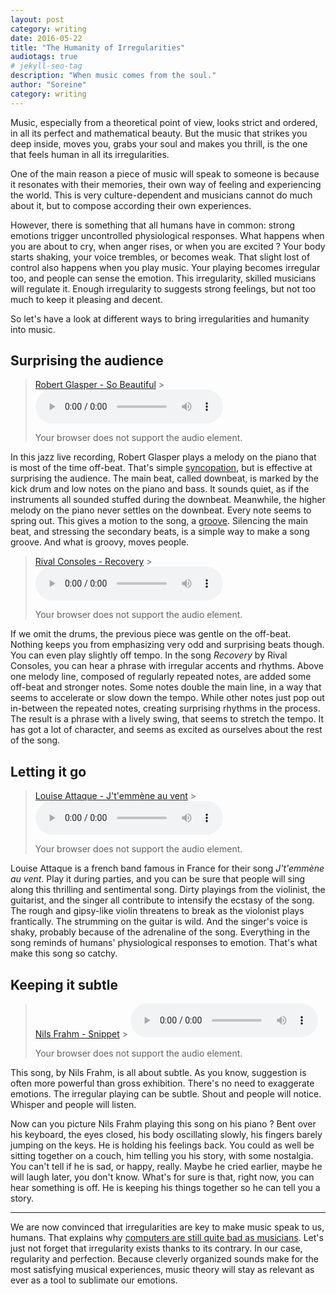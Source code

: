```yaml
---
layout: post
category: writing
date: 2016-05-22
title: "The Humanity of Irregularities"
audiotags: true
# jekyll-seo-tag
description: "When music comes from the soul."
author: "Soreine"
category: writing
---
```


<section>
<div markdown="1">
<p class="lead">
    Music, especially from a theoretical point of view, looks strict and ordered, in all its perfect and mathematical beauty. But the music that strikes you deep inside, moves you, grabs your soul and makes you thrill, is the one that feels human in all its irregularities.
</p>

One of the main reason a piece of music will speak to someone is because it resonates with their memories, their own way of feeling and experiencing the world. This is very culture-dependent and musicians cannot do much about it, but to compose according their own experiences.

However, there is something that all humans have in common: strong emotions trigger uncontrolled physiological responses. What happens when you are about to cry, when anger rises, or when you are excited ? Your body starts shaking, your voice trembles, or becomes weak. That slight lost of control also happens when you play music. Your playing becomes irregular too, and people can sense the emotion. This irregularity, skilled musicians will regulate it. Enough irregularity to suggests strong feelings, but not too much to keep it pleasing and decent.

So let's have a look at different ways to bring irregularities and humanity into music.

## Surprising the audience

> [Robert Glasper - So Beautiful](https://www.youtube.com/watch?v=GS2Y_CkaXP0) > <audio controls>
>
>   <source src="/blog/music/robert-glasper-so-beautiful-cut.mp3" type="audio/mpeg">
>   Your browser does not support the audio element.
> </audio>

In this jazz live recording, Robert Glasper plays a melody on the piano that is most of the time off-beat. That's simple [syncopation](https://en.wikipedia.org/wiki/Syncopation), but is effective at surprising the audience. The main beat, called downbeat, is marked by the kick drum and low notes on the piano and bass. It sounds quiet, as if the instruments all sounded stuffed during the downbeat. Meanwhile, the higher melody on the piano never settles on the downbeat. Every note seems to spring out. This gives a motion to the song, a [groove](https://en.wikipedia.org/wiki/Groove_%28music%29). Silencing the main beat, and stressing the secondary beats, is a simple way to make a song groove. And what is groovy, moves people.

> [Rival Consoles - Recovery](https://www.youtube.com/watch?v=LW7NZslidi4) > <audio controls>
>
>   <source src="/blog/music/rival-consoles-cut.mp3" type="audio/mpeg">
>   Your browser does not support the audio element.
> </audio>

If we omit the drums, the previous piece was gentle on the off-beat. Nothing keeps you from emphasizing very odd and surprising beats though. You can even play slightly off tempo. In the song _Recovery_ by Rival Consoles, you can hear a phrase with irregular accents and rhythms. Above one melody line, composed of regularly repeated notes, are added some off-beat and stronger notes. Some notes double the main line, in a way that seems to accelerate or slow down the tempo. While other notes just pop out in-between the repeated notes, creating surprising rhythms in the process. The result is a phrase with a lively swing, that seems to stretch the tempo. It has got a lot of character, and seems as excited as ourselves about the rest of the song.

## Letting it go

> [Louise Attaque - J't'emmène au vent](https://www.youtube.com/watch?v=BRTDC9Z5UdE) > <audio controls>
>
>   <source src="/blog/music/louise-attaque.mp3" type="audio/mpeg">
>   Your browser does not support the audio element.
> </audio>

Louise Attaque is a french band famous in France for their song _J't'emmène au vent_. Play it during parties, and you can be sure that people will sing along this thrilling and sentimental song. Dirty playings from the violinist, the guitarist, and the singer all contribute to intensify the ecstasy of the song. The rough and gipsy-like violin threatens to break as the violonist plays frantically. The strumming on the guitar is wild. And the singer's voice is shaky, probably because of the adrenaline of the song. Everything in the song reminds of humans' physiological responses to emotion. That's what make this song so catchy.

## Keeping it subtle

> [Nils Frahm - Snippet](https://www.youtube.com/watch?v=MKAcUWxnJTU) > <audio controls>
>
>   <source src="/blog/music/nils-frahm-snippet.mp3" type="audio/mpeg">
>   Your browser does not support the audio element.
> </audio>

This song, by Nils Frahm, is all about subtle. As you know, suggestion is often more powerful than gross exhibition. There's no need to exaggerate emotions. The irregular playing can be subtle. Shout and people will notice. Whisper and people will listen.

Now can you picture Nils Frahm playing this song on his piano ? Bent over his keyboard, the eyes closed, his body oscillating slowly, his fingers barely jumping on the keys. He is holding his feelings back. You could as well be sitting together on a couch, him telling you his story, with some nostalgia. You can't tell if he is sad, or happy, really. Maybe he cried earlier, maybe he will laugh later, you don't know. What's for sure is that, right now, you can hear something is off. He is keeping his things together so he can tell you a story.

---

We are now convinced that irregularities are key to make music speak to us, humans. That explains why [computers are still quite bad as musicians](https://www.youtube.com/watch?v=Cbb08ifTzUk). Let's just not forget that irregularity exists thanks to its contrary. In our case, regularity and perfection. Because cleverly organized sounds make for the most satisfying musical experiences, music theory will stay as relevant as ever as a tool to sublimate our emotions.

</div>
</section>
